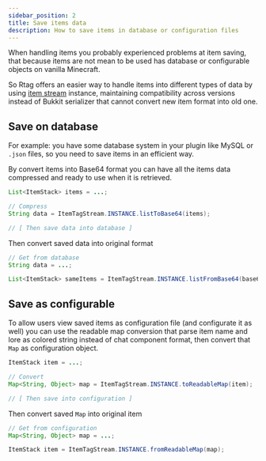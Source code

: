 ```yaml
---
sidebar_position: 2
title: Save items data
description: How to save items in database or configuration files
---
```


When handling items you probably experienced problems at item saving, that because items are not mean to be used has database or configurable objects on vanilla Minecraft.

So Rtag offers an easier way to handle items into different types of data by using [item stream](../feature/stream.md#itemtagstream) instance, maintaining compatibility across versions instead of Bukkit serializer that cannot convert new item format into old one.

## Save on database

For example: you have some database system in your plugin like MySQL or `.json` files, so you need to save items in an efficient way.

By convert items into Base64 format you can have all the items data compressed and ready to use when it is retrieved.

```java
List<ItemStack> items = ...;

// Compress
String data = ItemTagStream.INSTANCE.listToBase64(items);

// [ Then save data into database ]
```

Then convert saved data into original format

```java
// Get from database
String data = ...;

List<ItemStack> sameItems = ItemTagStream.INSTANCE.listFromBase64(base64);
```

## Save as configurable

To allow users view saved items as configuration file (and configurate it as well) you can use the readable map conversion that parse item name and lore as colored string instead of chat component format, then convert that `Map` as configuration object.

```java
ItemStack item = ...;

// Convert
Map<String, Object> map = ItemTagStream.INSTANCE.toReadableMap(item);

// [ Then save into configuration ]
```

Then convert saved `Map` into original item

```java
// Get from configuration
Map<String, Object> map = ...;

ItemStack item = ItemTagStream.INSTANCE.fromReadableMap(map);
```